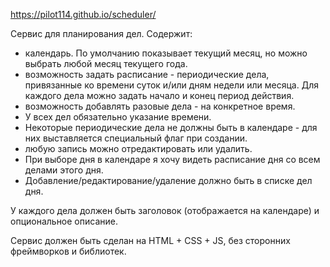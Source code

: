 https://pilot114.github.io/scheduler/

Cервис для планирования дел. Содержит:

* календарь. По умолчанию показывает текущий месяц, но можно выбрать любой месяц текущего года.
* возможность задать расписание - периодические дела, привязанные ко времени суток и/или дням недели или месяца.
  Для каждого дела можно задать начало и конец период действия.
* возможность добавлять разовые дела - на конкретное время.
* У всех дел обязательно указание времени.
* Некоторые периодические дела не должны быть в календаре - для них выставляется специальный флаг при создании.
* любую запись можно отредактировать или удалить.
* При выборе дня в календаре я хочу видеть расписание дня со всем делами этого дня.
* Добавление/редактирование/удаление должно быть в списке дел дня.

У каждого дела должен быть заголовок (отображается на календаре) и опциональное описание.

Сервис должен быть сделан на HTML + CSS + JS, без сторонних фреймворков и библиотек.
